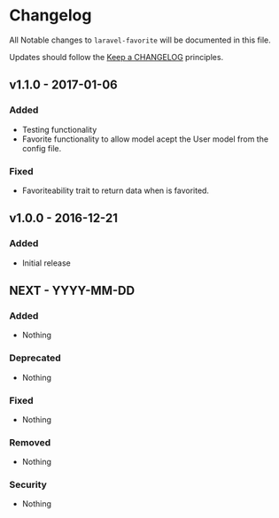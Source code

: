 # Changelog

All Notable changes to `laravel-favorite` will be documented in this file.

Updates should follow the [Keep a CHANGELOG](http://keepachangelog.com/) principles.

## v1.1.0 - 2017-01-06

### Added
- Testing functionality
- Favorite functionality to allow model acept the User model from the config file.

### Fixed
- Favoriteability trait to return data when is favorited.



## v1.0.0 - 2016-12-21

### Added
- Initial release



## NEXT - YYYY-MM-DD

### Added
- Nothing

### Deprecated
- Nothing

### Fixed
- Nothing

### Removed
- Nothing

### Security
- Nothing
